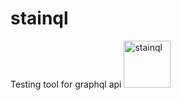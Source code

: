 # stainql

Testing tool for graphql api
<img src=https://github.com/sumeet-darekar/stainql/assets/79735377/84956943-1774-474c-a0f2-11e5e5783416 alt=stainql height=75 width=75>
